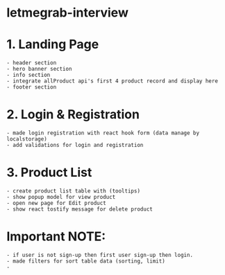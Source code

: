 # letmegrab-interview

# 1. Landing Page
    - header section
    - hero banner section
    - info section 
    - integrate allProduct api's first 4 product record and display here
    - footer section

# 2. Login & Registration
    - made login registration with react hook form (data manage by localstorage)
    - add validations for login and registration

# 3. Product List
    - create product list table with (tooltips)
    - show popup model for view product
    - open new page for Edit product
    - show react tostify message for delete product


# Important NOTE:
    - if user is not sign-up then first user sign-up then login.
    - made filters for sort table data (sorting, limit)
    - 
